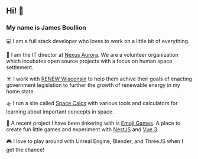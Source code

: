 ##  Hi! 👋
### My name is James Boullion

💻 I am a full stack developer who loves to work on a little bit of everything.

🚀 I am the IT director at [Nexus Aurora](https://nexusaurora.org/). We are a volunteer organization which incubates open source projects with a focus on human space settlement.

☀️ I work with [RENEW Wisconsin](https://www.renewwisconsin.org/) to help them achive their goals of enacting government legislation to further the growth of renewable energy in my home state.

🛸 I run a site called [Space Calcs](https://spacecalcs.com/) with various tools and calculators for learning about important concepts in space. 

🎲 A recent project I have been tinkering with is [Emoji Games](https://emoji-games.up.railway.app/). A place to create fun little games and experiment with [NestJS](https://nestjs.com/) and [Vue 3](https://vuejs.org/).

🎮 I love to play around with Unreal Engine, Blender, and ThreeJS when I get the chance!
